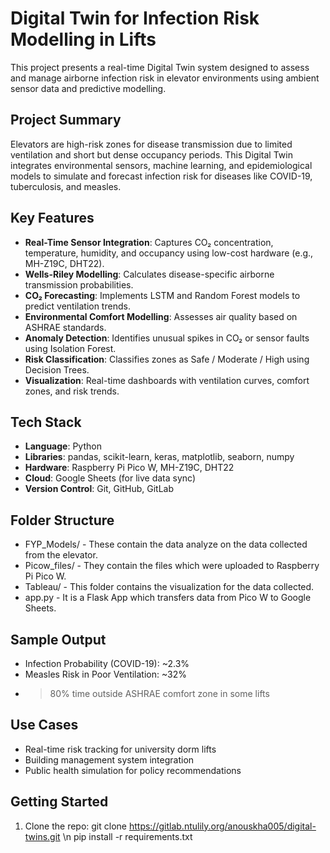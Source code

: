 # Digital Twin for Infection Risk Modelling in Lifts

This project presents a real-time Digital Twin system designed to assess and manage airborne infection risk in elevator environments using ambient sensor data and predictive modelling.

## Project Summary

Elevators are high-risk zones for disease transmission due to limited ventilation and short but dense occupancy periods. This Digital Twin integrates environmental sensors, machine learning, and epidemiological models to simulate and forecast infection risk for diseases like COVID-19, tuberculosis, and measles.

## Key Features

- **Real-Time Sensor Integration**: Captures CO₂ concentration, temperature, humidity, and occupancy using low-cost hardware (e.g., MH-Z19C, DHT22).
- **Wells-Riley Modelling**: Calculates disease-specific airborne transmission probabilities.
- **CO₂ Forecasting**: Implements LSTM and Random Forest models to predict ventilation trends.
- **Environmental Comfort Modelling**: Assesses air quality based on ASHRAE standards.
- **Anomaly Detection**: Identifies unusual spikes in CO₂ or sensor faults using Isolation Forest.
- **Risk Classification**: Classifies zones as Safe / Moderate / High using Decision Trees.
- **Visualization**: Real-time dashboards with ventilation curves, comfort zones, and risk trends.

## Tech Stack

- **Language**: Python
- **Libraries**: pandas, scikit-learn, keras, matplotlib, seaborn, numpy
- **Hardware**: Raspberry Pi Pico W, MH-Z19C, DHT22
- **Cloud**: Google Sheets (for live data sync)
- **Version Control**: Git, GitHub, GitLab

## Folder Structure
 - FYP_Models/ - These contain the data analyze on the data collected from the elevator. 
 - Picow_files/ - They contain the files which were uploaded to Raspberry Pi Pico W. 
 - Tableau/ - This folder contains the visualization for the data collected. 
 - app.py - It is a Flask App which transfers data from Pico W to Google Sheets. 


## Sample Output

- Infection Probability (COVID-19): ~2.3%
- Measles Risk in Poor Ventilation: ~32%
- >80% time outside ASHRAE comfort zone in some lifts

## Use Cases

- Real-time risk tracking for university dorm lifts
- Building management system integration
- Public health simulation for policy recommendations

## Getting Started

1. Clone the repo:
   git clone https://gitlab.ntulily.org/anouskha005/digital-twins.git \n
   pip install -r requirements.txt

